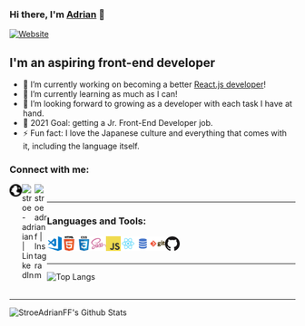 ### Hi there, I'm [Adrian][website] 👋

[![Website](https://img.shields.io/website?label=stroe-adrian.ro&style=for-the-badge&url=https%3A%2F%2Fstroe-adrian.ro)](https://stroe-adrian.ro)


## I'm an aspiring front-end developer

- 🔭 I’m currently working on becoming a better [React.js developer][website]!
- 🌱 I’m currently learning as much as I can!
- 👯 I’m looking forward to growing as a developer with each task I have at hand.
- 🥅 2021 Goal: getting a Jr. Front-End Developer job.
- ⚡ Fun fact: I love the Japanese culture and everything that comes with it, including the language itself.


### Connect with me:

[<img align="left" alt="stroe-adrian.ro" width="22px" src="https://raw.githubusercontent.com/iconic/open-iconic/master/svg/globe.svg" />][website]
[<img align="left" alt="stroe-adrian | LinkedIn" width="22px" src="https://cdn.jsdelivr.net/npm/simple-icons@v3/icons/linkedin.svg" />][linkedin]
[<img align="left" alt="stroeadrianf | Instagram" width="22px" src="https://cdn.jsdelivr.net/npm/simple-icons@v3/icons/instagram.svg" />][instagram]

<br />

---

### Languages and Tools:

<img align="left" alt="Visual Studio Code" width="26px" src="https://raw.githubusercontent.com/github/explore/80688e429a7d4ef2fca1e82350fe8e3517d3494d/topics/visual-studio-code/visual-studio-code.png" />
<img align="left" alt="HTML5" width="26px" src="https://raw.githubusercontent.com/github/explore/80688e429a7d4ef2fca1e82350fe8e3517d3494d/topics/html/html.png" />
<img align="left" alt="CSS3" width="26px" src="https://raw.githubusercontent.com/github/explore/80688e429a7d4ef2fca1e82350fe8e3517d3494d/topics/css/css.png" />
<img align="left" alt="Sass" width="26px" src="https://raw.githubusercontent.com/github/explore/80688e429a7d4ef2fca1e82350fe8e3517d3494d/topics/sass/sass.png" />
<img align="left" alt="JavaScript" width="26px" src="https://raw.githubusercontent.com/github/explore/80688e429a7d4ef2fca1e82350fe8e3517d3494d/topics/javascript/javascript.png" />
<img align="left" alt="React" width="26px" src="https://raw.githubusercontent.com/github/explore/80688e429a7d4ef2fca1e82350fe8e3517d3494d/topics/react/react.png" />
<!-- [<img align="left" alt="Gatsby" width="26px" src="https://raw.githubusercontent.com/github/explore/e94815998e4e0713912fed477a1f346ec04c3da2/topics/gatsby/gatsby.png" />]
[<img align="left" alt="GraphQL" width="26px" src="https://raw.githubusercontent.com/github/explore/80688e429a7d4ef2fca1e82350fe8e3517d3494d/topics/graphql/graphql.png" />] -->
<!-- [<img align="left" alt="Node.js" width="26px" src="https://raw.githubusercontent.com/github/explore/80688e429a7d4ef2fca1e82350fe8e3517d3494d/topics/nodejs/nodejs.png" />] -->
<!-- [<img align="left" alt="Deno" width="26px" src="https://raw.githubusercontent.com/github/explore/361e2821e2dea67711cde99c9c40ed357061cf27/topics/deno/deno.png" />] -->
<img align="left" alt="SQL" width="26px" src="https://raw.githubusercontent.com/github/explore/80688e429a7d4ef2fca1e82350fe8e3517d3494d/topics/sql/sql.png" />
<!-- [<img align="left" alt="MySQL" width="26px" src="https://raw.githubusercontent.com/github/explore/80688e429a7d4ef2fca1e82350fe8e3517d3494d/topics/mysql/mysql.png" />] -->
<!-- [<img align="left" alt="MongoDB" width="26px" src="https://raw.githubusercontent.com/github/explore/80688e429a7d4ef2fca1e82350fe8e3517d3494d/topics/mongodb/mongodb.png" />] -->
<img align="left" alt="Git" width="26px" src="https://raw.githubusercontent.com/github/explore/80688e429a7d4ef2fca1e82350fe8e3517d3494d/topics/git/git.png" />
<img align="left" alt="GitHub" width="26px" src="https://raw.githubusercontent.com/github/explore/78df643247d429f6cc873026c0622819ad797942/topics/github/github.png" />
<!-- [<img align="left" alt="Terminal" width="26px" src="https://raw.githubusercontent.com/github/explore/80688e429a7d4ef2fca1e82350fe8e3517d3494d/topics/terminal/terminal.png" />] -->

<br />
<br />

---
![Top Langs](https://github-readme-stats.vercel.app/api/top-langs/?username=StroeAdrianFF&layout=compact)
<br />
<br />

---
  <img align="left" alt="StroeAdrianFF's Github Stats" src="https://github-readme-stats.codestackr.vercel.app/api?username=StroeAdrianFF&show_icons=true&hide_border=true?&theme=tokyonight" />



[website]: https://stroe-adrian.ro
[instagram]: https://www.instagram.com/stroeadrianf/
[linkedin]: https://www.linkedin.com/in/stroe-adrian/
